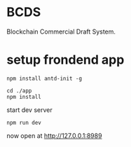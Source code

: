 # BCDS
Blockchain Commercial Draft System.

# setup frondend app

```
npm install antd-init -g
```

```
cd ./app
npm install
```

start dev server
```
npm run dev

```

now open at http://127.0.0.1:8989

